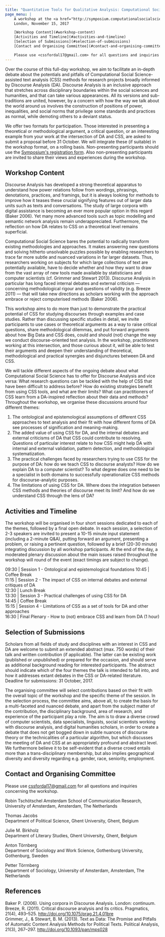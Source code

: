 ```yaml
---
title: "Quantitative Tools for Qualitative Analysis: Computational Social Science meets Discourse Analysis"
page_menu: |
    A workshop at the <a href="http://symposium.computationalsocialscience.eu/" style="font-weight: normal;">European Symposium Series on Societal Challenges in Computational Social Science</a>  
    London, November 15, 2017

    [Workshop Content](#workshop-content)  
    [Activities and Timeline](#activities-and-timeline)  
    [Selection of Submissions](#selection-of-submissions)  
    [Contact and Organising Committee](#contact-and-organising-committee)  

    Please use <cssfordal17@gmail.com> for all questions and inquiries concerning the workshop. Extended deadline for submissions for presentation: 31 October, 2017.
---
```


Over the course of this full-day workshop, we aim to facilitate an in-depth debate about the potentials and pitfalls of Computational Social Science-assisted text analysis (CSS) methods for research projects broadly informed by Discourse Analysis (DA). Discourse Analysis is an inclusive approach that stretches across disciplinary boundaries within the social sciences and humanities, and that can take various appearances. All its versions and sub-traditions are united, however, by a concern with how the way we talk about the world around us involves the construction of positions of power, inequalities, and social norms that privilege some standards and practices as normal, while demoting others to a deviant status. 

We offer two formats for participation. Those interested in presenting a theoretical or methodological argument, a critical question, or an interesting example from your work at the intersection of DA and CSS, are asked to submit a proposal before 31 October. We will integrate these (if suitable) in the workshop format, on a rolling basis. Non-presenting participants should use the <a href="https://www.eventbrite.com/e/1st-symposium-on-societal-challenges-in-computational-social-science-tickets-38227999977">Symposium's registration form</a>. Also non-presenting participants are invited to share their views and experiences during the workshop.  

## Workshop Content

Discourse Analysis has developed a strong theoretical apparatus to understand how power relations follow from wordings, phrasings, denotations, practices, and framings, but it is always looking for methods to improve how it teases these crucial signifying features out of larger data units such as texts and conversations. The study of large corpora with digital assistance is becoming an ever more popular option in this regard (Baker 2006). Yet many more advanced tools such as topic modelling and semantic network analysis remain underappreciated. Furthermore, the reflection on how DA relates to CSS on a theoretical level remains superficial. 

Computational Social Science bares the potential to radically transform existing methodologies and approaches. It makes answering new questions and solving hitherto unsolvable puzzles possible by enabling researchers to trace far more subtle and nuanced variations in far larger datasets. Thus, researchers working on subjects for which large collections of text are potentially available, have to decide whether and how they want to draw from the vast array of new tools made available by statisticians and computer scientists (cf. Grimmer and Stewart 2013). Discourse Analysis in particular has long faced internal debates and external criticism — concerning methodological rigour and questions of validity (e.g. Breeze 2011) — that will take new directions as scholars working with the approach embrace or reject computerised methods (Baker 2006).

This workshop aims to do more than just to demonstrate the practical potential of CSS for studying discourses through examples and case studies. Rather than discussing specific studies in detail, we invite participants to use cases or theoretical arguments as a way to raise critical questions, share methodological dilemmas, and put forward arguments about how Big Data and CSS does, could and should (not) change the way we conduct discourse-oriented text analysis. In the workshop, practitioners working at this intersection, and those curious about it, will be able to test their arguments and deepen their understanding of theoretical, methodological and practical synergies and disjunctures between DA and CSS.

We will tackle different aspects of the ongoing debate about what Computational Social Science has to offer for Discourse Analysis and vice versa: What research questions can be tackled with the help of CSS that have been difficult to address before? How do existing strategies benefit from using CSS tools, and what are their limits? What can practitioners of CSS learn from a DA-inspired reflection about their data and methods? Throughout the workshop, we organise these discussions around four different themes:  
1. The ontological and epistemological assumptions of different CSS approaches to text analysis and their fit with how different forms of DA see processes of signification and meaning-making. 
2. The added value of using CSS for DA, and the internal debates and external criticisms of DA that CSS could contribute to resolving. Questions of particular interest relate to how CSS might help DA with internal and external validation, pattern detection, and methodological systematization.
3. The practical challenges faced by researchers trying to use CSS for the purpose of DA: how do we teach CSS to discourse analysts? How do we explain DA to a computer scientist? To what degree does one need to be a specialist in both domains to successfully operationalize CSS methods for discourse-analytic purposes.  
4. The limitations of using CSS for DA. Where does the integration between CSS methods and theories of discourse meet its limit? And how do we understand CSS through the lens of DA? 

## Activities and Timeline
The workshop will be organised in four short sessions dedicated to each of the themes, followed by a final open debate. In each session, a selection of 2-3 speakers are invited to present a 10-15 minute input statement (including a 2-minute Q&A), putting forward an argument, presenting a problem, or raising a pertinent question, followed by a brief (20-30 minute) integrating discussion by all workshop participants. At the end of the day, a moderated plenary discussion about the main issues raised throughout the workshop will round of the event (exact timings are subject to change).

09:30 | Session 1 - Ontological and epistemological foundations 
10:45 | Coffee Break  
11:15 | Session 2 - The impact of CSS on internal debates and external critiques of DA  
12:30 | Lunch Break  
13:30 | Session 3 - Practical challenges of using CSS for DA  
14:45 | Coffee Break  
15:15 | Session 4 - Limitations of CSS as a set of tools for DA and other approaches  
16:30 | Final Plenary - How to (not) embrace CSS and learn from DA  (1 hour)

## Selection of Submissions
Scholars from all fields of study and disciplines with an interest in CSS and DA are welcome to submit an extended abstract (max. 750 words) of their talk and written contribution (if applicable). The latter can be existing work (published or unpublished) or prepared for the occasion, and should serve as additional background reading for interested participants. The abstract should indicate which of the four themes the talk is intended to fall into, and how it addresses extant debates in the CSS or DA-related literature. Deadline for submissions: 31 October, 2017.

The organising committee will select contributions based on their fit with the overall topic of the workshop and the specific theme of the session. In the selection process, the committee aims, above all, to create the basis for a multi-faceted and nuanced debate, and apart from the subject matter of the contribution, the disciplinary background, area of research, and experience of the participant play a role. The aim is to draw a diverse crowd of computer scientists, data specialists, linguists, social scientists working with discourse analysis, and digital humanities scholars, in order to create a debate that does not get bogged down in subtle nuances of discourse theory or the technicalities of a particular algorithm, but which discusses the meeting of DA and CSS at an appropriately profound and abstract level. We furthermore believe it to be self-evident that a diverse crowd entails more than a trans-disciplinary membership, but also implies geographical diversity and diversity regarding e.g. gender, race, seniority, employment.

## Contact and Organising Committee
Please use <cssfordal17@gmail.com> for all questions and inquiries concerning the workshop.

Robin Tschötschel
Amsterdam School of Communication Research, University of Amsterdam, Amsterdam, The Netherlands

Thomas Jacobs  
Department of Political Science, Ghent University, Ghent, Belgium

Julie M. Birkholz  
Department of Literary Studies, Ghent University, Ghent, Belgium

Anton Törnberg  
Department of Sociology and Work Science, Gothenburg University, Gothenburg, Sweden

Petter Törrnberg  
Department of Sociology, University of Amsterdam, Amsterdam, The Netherlands 

## References
Baker P. (2006). Using corpora in Discourse Analysis. London: continuum.  
Breeze, R. (2011). Critical discourse analysis and its critics. Pragmatics, 21(4), 493–525. http://doi.org/10.1075/prag.21.4.01bre  
Grimmer, J., & Stewart, B. M. (2013). Text as Data: The Promise and Pitfalls of Automatic Content Analysis Methods for Political Texts. Political Analysis, 21(3), 267–297. http://doi.org/10.1093/pan/mps028  

